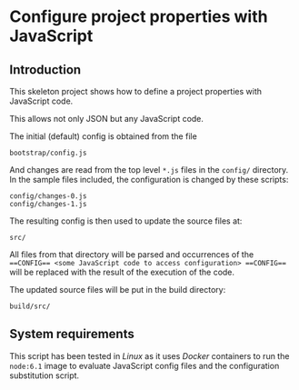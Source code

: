 # Configure project properties with JavaScript

## Introduction

This skeleton project shows how to define a project properties
with JavaScript code.

This allows not only JSON but any JavaScript code.

The initial (default) config is obtained from the file

    bootstrap/config.js
    
And changes are read from the top level `*.js` files in the
`config/` directory. In the sample files included, the configuration
is changed by these scripts:

    config/changes-0.js
    config/changes-1.js

The resulting config is then used to update the source files at:

    src/
    
All files from that directory will be parsed and occurrences of
the `==CONFIG== <some JavaScript code to access configuration> ==CONFIG==`
will be replaced with the result of the execution of the code.

The updated source files will be put in the build directory:

    build/src/
    
## System requirements

This script has been tested in *Linux* as it uses *Docker* containers to
run the `node:6.1` image to evaluate JavaScript config files and the
configuration substitution script.
